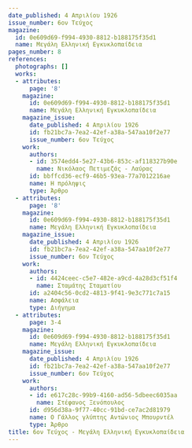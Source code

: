```yaml
---
date_published: 4 Απριλίου 1926
issue_number: 6ον Τεύχος
magazine:
  id: 0e609d69-f994-4930-8812-b188175f35d1
  name: Μεγάλη Ελληνική Εγκυκλοπαίδεια
pages_number: 8
references:
  photographs: []
  works:
  - attributes:
      page: '8'
    magazine:
      id: 0e609d69-f994-4930-8812-b188175f35d1
      name: Μεγάλη Ελληνική Εγκυκλοπαίδεια
    magazine_issue:
      date_published: 4 Απριλίου 1926
      id: fb21bc7a-7ea2-42ef-a38a-547aa10f2e77
      issue_number: 6ον Τεύχος
    work:
      authors:
      - id: 3574edd4-5e27-43b6-853c-af118327b90e
        name: Νικόλαος Πετιμεζάς - Λαύρας
      id: bbffcd36-ecf9-46b5-93ea-77a7012216ae
      name: Η πρόληψις
      type: Άρθρο
  - attributes:
      page: '8'
    magazine:
      id: 0e609d69-f994-4930-8812-b188175f35d1
      name: Μεγάλη Ελληνική Εγκυκλοπαίδεια
    magazine_issue:
      date_published: 4 Απριλίου 1926
      id: fb21bc7a-7ea2-42ef-a38a-547aa10f2e77
      issue_number: 6ον Τεύχος
    work:
      authors:
      - id: 4424ceec-c5e7-482e-a9cd-4a28d3cf51f4
        name: Σταμάτης Σταματίου
      id: a2404c56-0cd2-4813-9f41-9e3c771c7a15
      name: Ασφάλεια
      type: Διήγημα
  - attributes:
      page: 3-4
    magazine:
      id: 0e609d69-f994-4930-8812-b188175f35d1
      name: Μεγάλη Ελληνική Εγκυκλοπαίδεια
    magazine_issue:
      date_published: 4 Απριλίου 1926
      id: fb21bc7a-7ea2-42ef-a38a-547aa10f2e77
      issue_number: 6ον Τεύχος
    work:
      authors:
      - id: e617c28c-99b9-4160-ad56-5dbeec6035aa
        name: Στέφανος Ξενόπουλος
      id: d956d38a-9f77-40cc-91bd-ce7ac2d81979
      name: Ο Γάλλος γλύπτης Αντώνιος Μπουρντέλ
      type: Άρθρο
title: 6ον Τεύχος - Μεγάλη Ελληνική Εγκυκλοπαίδεια
---
```


